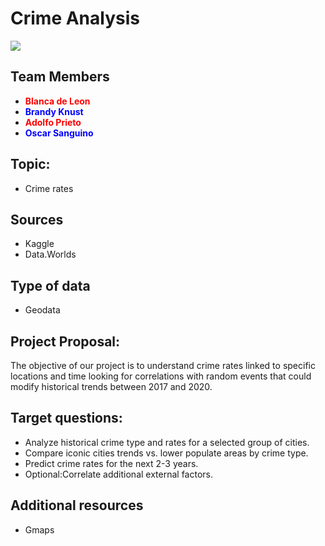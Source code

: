 # Crime Analysis

![](https://gray-wjhg-prod.cdn.arcpublishing.com/resizer/o1KjzMU4d5rnMH8WfYuwkoACsQ8=/1200x675/smart/cloudfront-us-east-1.images.arcpublishing.com/gray/YBLX6XC3A5LXPDOGE2DYIFQZAQ.jpg)

## Team Members
* <span style="color:red"> **Blanca de Leon** 
* <span style="color:blue"> **Brandy Knust** 
* <span style="color:red">**Adolfo Prieto** 
* <span style="color:blue">**Oscar Sanguino** 

## Topic:
* Crime rates 
    


## Sources
* Kaggle
* Data.Worlds

## Type of data	
* Geodata

## Project Proposal:	
The objective of our project is to understand crime rates linked to specific locations and time looking for correlations with random events that could modify historical trends between 2017 and 2020.

## Target questions:
*   Analyze historical crime type and rates for a selected group of cities. 
*	Compare iconic cities trends vs. lower populate areas by crime type.
*	Predict crime rates for the next 2-3 years.
*   Optional:Correlate additional external factors.

## Additional resources
*	Gmaps
	


